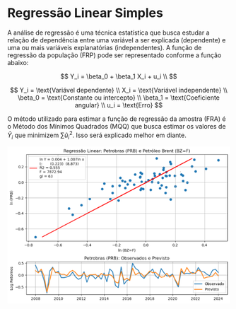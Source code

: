 # Regressão Linear Simples

A análise de regressão é uma técnica estatística que busca estudar a relação de dependência entre uma variável a ser explicada (dependente) e uma ou mais variáveis explanatórias (independentes). A função de regressão da população (FRP) pode ser representado conforme a função abaixo: 

$$
Y_i = \beta_0 + \beta_1 X_i + u_i \\
$$

$$
Y_i = \text{Variável dependente} \\
X_i = \text{Variável independente} \\
\beta_0 = \text{Constante ou intercepto} \\
\beta_1 = \text{Coeficiente angular} \\
u_i = \text{Erro}
$$

O método utilizado para estimar a função de regressão da amostra (FRA) é o Método dos Mínimos Quadrados (MQQ) que busca estimar os valores de $\hat{Y}_i$ que minimizem $\sum_{} \hat{u}_i^2$. Isso será explicado melhor em diante. 

![Modelo de Regressao](https://github.com/emanuelprd/Regressao-Linear/blob/main/Modelo_Regressao)
